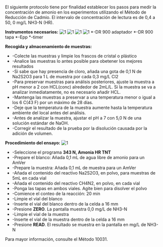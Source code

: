El siguiente protocolo tiene por finalidad establecer los pasos para medir la concentración de amonio en los experimentos utilizando el Método de Reducción de Cadmio. El intervalo de concentración de lectura es de 0,4 a 50, 0 mg/L  NH3-N (HR).

 **Instrumentos necesarios:**
 ![1](images/DR900_adaptador.jpeg)
 ![1](images/DR900_Tapa.jpeg)
 ![1](images/Epp.jpeg)
 ![1](images/Timer.jpeg)
 *-DR 900 adaptador
 *-DR 900 tapa
 *-Epp
 *-timer
 
 **Recogida y almacenamiento de muestras:** 
 * -Colecte las muestras y limpie los frascos de cristal o plástico
 * -Analice las muestras lo antes posible para obetener los mejores resultados
 * -Si sabe que hay presencia de cloro, añada una gota de 0,1 N de Na2S2O3 para 1 L de muestra por cada 0,3 mg/L Cl2
 * -Para preservar muestras para análisis posteriores, ajuste la muestra a pH menor a 2 con HCL(conc) alrededor de 2mL/L. Si la muestra se va a analizar inmediatamente, no es necesario añadir HCL.
 * -Mantenga las muestras a preservar a una temperatura menor o igual a los 6 C(43 F) por un máximo de 28 días. 
 * -Deje que la temperatura de la muestra aumente hasta la temperatura ambiente del local antes del análisis.
 * -Antes de analizar la muestra, ajustar el pH a 7 con 5,0 N de una solución estándar de NaOH.
 * -Corregir el resultado de la prueba por la disolución causada por la adición de volumen. 

 **Procedimiento del ensayo:** 
  ![1](images/amonio1.jpg)
 * -Seleccione el programa **343 N, Amonia HR TNT** 
 * -Prepare el blanco: Añada 0,1 mL de agua libre de amonio para un AmVer
 * -Prepare la muestra: Añada 0,1 mL de muestra para un AmVer
 * -Añada el contenido del reactivo Na2S2O3, en polvo, para muestras de 5mL en cada vial
 * -Añada el contenido del reactivo CH4N2, en polvo, en cada vial
 * -Ponga las tapas en ambos viales. Agite bien para disolver el polvo
 * -Comience el conteo de la reacción: 20 min 
 * -Limpie el vial del blanco
 * -Inserte el vial del blanco dentro de la celda a 16 mm 
 * -Presione **ZERO**. La pantalla muestra 0,0 mg/L de NH3-N
 * -Limpie el vial de la muestra
* -Inserte el vial de la muestra dentro de la celda a 16 mm 
* -Presione **READ**. El resultado se muestra en la pantalla en mg/L de NH3-N

Para mayor información, consulte el Método 10031.
